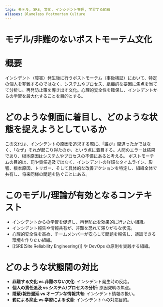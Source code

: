 ```yaml
---
tags: モデル, SRE, 文化, インシデント管理, 学習する組織
aliases: Blameless Postmortem Culture
---
```

# モデル/非難のないポストモーテム文化

# 概要
インシデント（障害）発生後に行うポストモーテム（事後検証）において、特定の個人を非難するのではなく、システムやプロセス、組織的な要因に焦点を当てて分析し、再発防止策を導き出す文化。心理的安全性を確保し、インシデントからの学習を最大化することを目的とする。

# どのような側面に着目し、どのような状態を捉えようとしているか
この文化は、インシデントの原因を追求する際に、「誰が」間違ったかではなく、「なぜ」それが起こり得たのか、という点に着目する。人間のエラーは結果であり、根本原因はシステムやプロセスの不備にあると考える。
ポストモーテムの目的は、罰や責任追及ではなく、インシデントの詳細なタイムライン、影響、根本原因、トリガー、そして具体的な改善アクションを特定し、組織全体で共有し、将来同様の問題を防ぐことにある。

# このモデル/理論が有効となるコンテキスト
* インシデントからの学習を促進し、再発防止を効果的に行いたい組織。
* インシデント報告や情報共有が、非難を恐れて滞りがちな状況。
* 心理的安全性を高め、チームメンバーが安心して問題を報告し、議論できる環境を作りたい組織。
* [[SRE(Site Reliability Engineering)]] や DevOps の原則を実践する組織。

# どのような状態間の対比
* **非難する文化 vs 非難のない文化**: インシデント発生時の反応。
* **個人の責任追及 vs システム/プロセスの分析**: 原因究明の焦点。
* **隠蔽/報告遅延 vs オープンな情報共有**: インシデント情報の扱い。
* **罰による抑止 vs 学習による改善**: インシデントへの対応目的。
